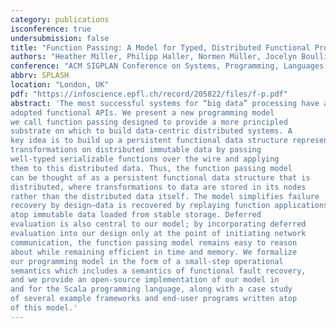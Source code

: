 ```yaml
---
category: publications
isconference: true
undersubmission: false
title: "Function Passing: A Model for Typed, Distributed Functional Programming"
authors: "Heather Miller, Philipp Haller, Normen Müller, Jocelyn Boullier, and Jorge Vicente Cantero"
conference: "ACM SIGPLAN Conference on Systems, Programming, Languages and Applications: Software for Humanity, Onward! Research Papers"
abbrv: SPLASH
location: "London, UK"
pdf: "https://infoscience.epfl.ch/record/205822/files/f-p.pdf"
abstract: 'The most successful systems for “big data” processing have all
adopted functional APIs. We present a new programming model
we call function passing designed to provide a more principled
substrate on which to build data-centric distributed systems. A
key idea is to build up a persistent functional data structure representing
transformations on distributed immutable data by passing
well-typed serializable functions over the wire and applying
them to this distributed data. Thus, the function passing model
can be thought of as a persistent functional data structure that is
distributed, where transformations to data are stored in its nodes
rather than the distributed data itself. The model simplifies failure
recovery by design–data is recovered by replaying function applications
atop immutable data loaded from stable storage. Deferred
evaluation is also central to our model; by incorporating deferred
evaluation into our design only at the point of initiating network
communication, the function passing model remains easy to reason
about while remaining efficient in time and memory. We formalize
our programming model in the form of a small-step operational
semantics which includes a semantics of functional fault recovery,
and we provide an open-source implementation of our model in
and for the Scala programming language, along with a case study
of several example frameworks and end-user programs written atop
of this model.'
---
```

